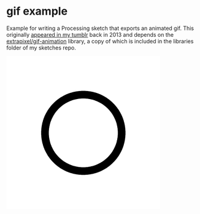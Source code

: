 # gif example

Example for writing a Processing sketch that exports an animated gif. This
originally [appeared in my
tumblr](//jordanorelli.com/post/43535803050/one) back in 2013 and
depends on the
[extrapixel/gif-animation](//github.com/extrapixel/gif-animation/tree/3.0)
library, a copy of which is included in the libraries folder of my sketches
repo.

![output](export.gif)
